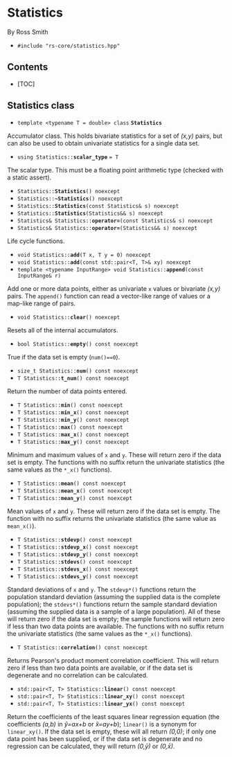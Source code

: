 # Statistics #

By Ross Smith

* `#include "rs-core/statistics.hpp"`

## Contents ##

* [TOC]

## Statistics class ##

* `template <typename T = double> class` **`Statistics`**

Accumulator class. This holds bivariate statistics for a set of _(x,y)_ pairs,
but can also be used to obtain univariate statistics for a single data set.

* `using Statistics::`**`scalar_type`** `= T`

The scalar type. This must be a floating point arithmetic type (checked with a
static assert).

* `Statistics::`**`Statistics`**`() noexcept`
* `Statistics::`**`~Statistics`**`() noexcept`
* `Statistics::`**`Statistics`**`(const Statistics& s) noexcept`
* `Statistics::`**`Statistics`**`(Statistics&& s) noexcept`
* `Statistics& Statistics::`**`operator=`**`(const Statistics& s) noexcept`
* `Statistics& Statistics::`**`operator=`**`(Statistics&& s) noexcept`

Life cycle functions.

* `void Statistics::`**`add`**`(T x, T y = 0) noexcept`
* `void Statistics::`**`add`**`(const std::pair<T, T>& xy) noexcept`
* `template <typename InputRange> void Statistics::`**`append`**`(const InputRange& r)`

Add one or more data points, either as univariate `x` values or bivariate
_(x,y)_ pairs. The `append()` function can read a vector-like range of values
or a map-like range of pairs.

* `void Statistics::`**`clear`**`() noexcept`

Resets all of the internal accumulators.

* `bool Statistics::`**`empty`**`() const noexcept`

True if the data set is empty (`num()==0`).

* `size_t Statistics::`**`num`**`() const noexcept`
* `T Statistics::`**`t_num`**`() const noexcept`

Return the number of data points entered.

* `T Statistics::`**`min`**`() const noexcept`
* `T Statistics::`**`min_x`**`() const noexcept`
* `T Statistics::`**`min_y`**`() const noexcept`
* `T Statistics::`**`max`**`() const noexcept`
* `T Statistics::`**`max_x`**`() const noexcept`
* `T Statistics::`**`max_y`**`() const noexcept`

Minimum and maximum values of `x` and `y`. These will return zero if the data
set is empty. The functions with no suffix return the univariate statistics
(the same values as the `*_x()` functions).

* `T Statistics::`**`mean`**`() const noexcept`
* `T Statistics::`**`mean_x`**`() const noexcept`
* `T Statistics::`**`mean_y`**`() const noexcept`

Mean values of `x` and `y`. These will return zero if the data set is empty.
The function with no suffix returns the univariate statistics (the same value
as `mean_x()`).

* `T Statistics::`**`stdevp`**`() const noexcept`
* `T Statistics::`**`stdevp_x`**`() const noexcept`
* `T Statistics::`**`stdevp_y`**`() const noexcept`
* `T Statistics::`**`stdevs`**`() const noexcept`
* `T Statistics::`**`stdevs_x`**`() const noexcept`
* `T Statistics::`**`stdevs_y`**`() const noexcept`

Standard deviations of `x` and `y`. The `stdevp*()` functions return the
population standard deviation (assuming the supplied data is the complete
population); the `stdevs*()` functions return the sample standard deviation
(assuming the supplied data is a sample of a large population). All of these
will return zero if the data set is empty; the sample functions will return
zero if less than two data points are available. The functions with no suffix
return the univariate statistics (the same values as the `*_x()` functions).

* `T Statistics::`**`correlation`**`() const noexcept`

Returns Pearson's product moment correlation coefficient. This will return
zero if less than two data points are available, or if the data set is
degenerate and no correlation can be calculated.

* `std::pair<T, T> Statistics::`**`linear`**`() const noexcept`
* `std::pair<T, T> Statistics::`**`linear_xy`**`() const noexcept`
* `std::pair<T, T> Statistics::`**`linear_yx`**`() const noexcept`

Return the coefficients of the least squares linear regression equation (the
coefficients _(a,b)_ in _y&#x302;=ax+b_ or _x&#x302;=ay+b_); `linear()` is a
synonym for `linear_xy()`. If the data set is empty, these will all return
_(0,0)_; if only one data point has been supplied, or if the data set is
degenerate and no regression can be calculated, they will return
_(0,y&#x304;)_ or _(0,x&#x304;)_.
